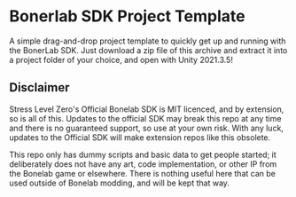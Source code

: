 # Bonerlab SDK Project Template

A simple drag-and-drop project template to quickly get up and running with the BonerLab SDK. Just download a zip file of this archive and extract it into a project folder of your choice, and open with Unity 2021.3.5!

## Disclaimer

Stress Level Zero's Official Bonelab SDK is MIT licenced, and by extension, so is all of this. Updates to the official SDK may break this repo at any time and there is no guaranteed support, so use at your own risk. With any luck, updates to the Official SDK will make extension repos like this obsolete.

This repo only has dummy scripts and basic data to get people started; it deliberately does not have any art, code implementation, or other IP from the Bonelab game or elsewhere. There is nothing useful here that can be used outside of Bonelab modding, and will be kept that way.